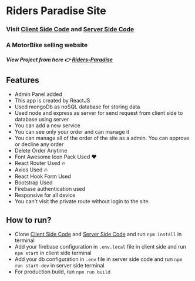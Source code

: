 # Riders Paradise Site

### Visit [Client Side Code](https://github.com/programming-hero-web-course-4/niche-website-client-side-jbmakib) and [Server Side Code](https://github.com/programming-hero-web-course-4/niche-website-server-side-jbmakib)

### A MotorBike selling website

##### View Project from here 👉 [Riders-Paradise](https://riders-paradise-mern.web.app/)

## Features

-   Admin Panel added
-   This app is created by ReactJS
-   Used mongoDb as noSQL database for storing data
-   Used node and express as server for send request from client side to database using server
-   You can add a new service
-   You can see only your order and can manage it
-   You can manage all of the order of the site as a admin. You can approve or decline any order
-   Delete Order Anytime
-   Font Awesome Icon Pack Used ❤
-   React Router Used 🔥
-   Axios Used 🔥
-   React Hook Form Used
-   Bootstrap Used
-   Firebase authentication used
-   Responsive for all device
-   You can't visit the private route without login to the site.

## How to run?

-   Clone [Client Side Code](https://github.com/programming-hero-web-course-4/niche-website-client-side-jbmakib) and [Server Side Code](https://github.com/programming-hero-web-course-4/niche-website-server-side-jbmakib) and run `npm install` in terminal
-   Add your firebase configuration in `.env.local` file in client side and run `npm start` in client side terminal
-   Add your db configuration in `.env` file in server side code and run `npm run start-dev` in server side terminal
-   For production build, run `npm run build`
